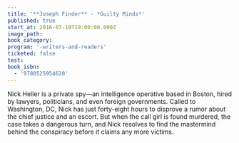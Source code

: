 ```yaml
---
title: '**Joseph Finder** - *Guilty Minds*'
published: true
start_at: 2016-07-19T19:00:00.000Z
image_path:
book_category:
program: '-writers-and-readers'
ticketed: false
test:
book_isbn:
  - '9780525954620'
---
```



Nick Heller is a private spy—an intelligence operative based in Boston, hired by lawyers, politicians, and even foreign governments. Called to Washington, DC, Nick has just forty-eight hours to disprove a rumor about the chief justice and an escort. But when the call girl is found murdered, the case takes a dangerous turn, and Nick resolves to find the mastermind behind the conspiracy before it claims any more victims.